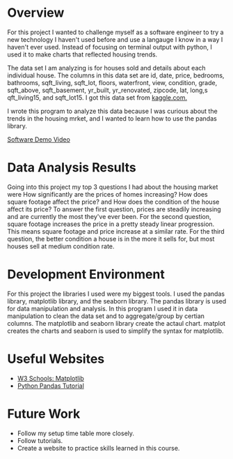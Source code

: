# Overview

For this project I wanted to challenge myself as a software engineer to try a new technology I haven't used before and use a langauge I know in a way I haven't ever used. Instead of focusing on terminal output with python, I used it to make charts that reflected housing trends.

The data set I am analyzing is for houses sold and details about each individual house. The columns in this data set are id, date, price, bedrooms, bathrooms, sqft_living, sqft_lot, floors, waterfront, view, condition, grade, sqft_above, sqft_basement, yr_built, yr_renovated, zipcode, lat, long,s qft_living15, and sqft_lot15. I got this data set from [kaggle.com.](https://www.kaggle.com/datasets/sukhmandeepsinghbrar/housing-price-dataset)

I wrote this program to analyze this data because I was curious about the trends in the housing mrket, and I wanted to learn how to use the pandas library.

[Software Demo Video](https://www.youtube.com/watch?v=1mUv_8aBNlk)

# Data Analysis Results

Going into this project my top 3 questions I had about the housing market were How significantly are the prices of homes increasing? How does square footage affect the price? and How does the condition of the house affect its price? To answer the first question, prices are steadily increasing and are currently the most they've ever been. For the second question, square footage increases the price in a pretty steady linear progression. This means square footage and price increase at a similar rate. For the third question, the better condition a house is in the more it sells for, but most houses sell at medium condition rate. 

# Development Environment

For this project the libraries I used were my biggest tools. I used the pandas library, matplotlib library, and the seaborn library. The pandas library is used for data manipulation and analysis. In this program I used it in data manipulation to clean the data set and to aggregate/group by certian columns. The matplotlib and seaborn library create the actaul chart. matplot creates the charts and seaborn is used to simplify the syntax for matplotlib.

# Useful Websites

* [W3 Schools: Matplotlib](https://www.w3schools.com/python/matplotlib_pyplot.asp)
* [Python Pandas Tutorial](https://www.youtube.com/watch?v=vmEHCJofslg)

# Future Work

* Follow my setup time table more closely.
* Follow tutorials.
* Create a website to practice skills learned in this course.